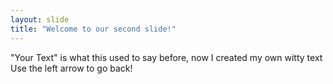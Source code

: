 ```yaml
---
layout: slide
title: "Welcome to our second slide!"
---
```

"Your Text" is what this used to say before, now I created my own witty text
Use the left arrow to go back!
